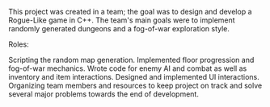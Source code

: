 This project was created in a team; the goal was to design and develop a Rogue-Like game in C++. The team's main goals were to implement randomly generated dungeons and a fog-of-war exploration style.

 

Roles:

Scripting the random map generation.
Implemented floor progression and fog-of-war mechanics.
Wrote code for enemy AI and combat as well as inventory and item interactions.
Designed and implemented UI interactions.
Organizing team members and resources to keep project on track and solve several major problems towards the end of development.
